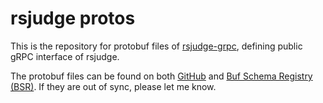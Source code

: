 # rsjudge protos

This is the repository for protobuf files of [rsjudge-grpc], defining public gRPC interface of rsjudge.

The protobuf files can be found on both [GitHub] and [Buf Schema Registry (BSR)][BSR]. If they are out of sync, please let me know.

[rsjudge-grpc]: https://github.com/NJUPT-SAST/rsjudge/tree/main/crates/rsjudge-grpc
[GitHub]: https://github.com/NJUPT-SAST/rsjudge/tree/main/crates/rsjudge-grpc/proto
[BSR]: https://buf.build/sast-oj/rsjudge
